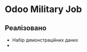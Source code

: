 # Odoo Military Job

[//]: # (опис)

Реалізовано
-----------
- Набір демонстраційних даних
- 

[//]: # (end todo)
